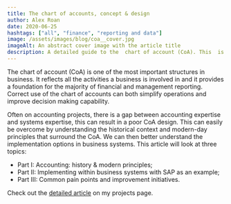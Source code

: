 ```yaml
---
title: The chart of accounts, concept & design
author: Alex Roan
date: 2020-06-25
hashtags: ["all", "finance", "reporting and data"]
image: /assets/images/blog/coa__cover.jpg
imageAlt: An abstract cover image with the article title
description: A detailed guide to the  chart of account (CoA). This  is one of the most important structures in business. It reflects all the activities a business is involved in and it provides a foundation for the majority of financial and management reporting.
---
```


The chart of account (CoA) is one of the most important structures in business. It reflects all the activities a business is involved in and it provides a foundation for the majority of financial and management reporting. Correct use of the chart of accounts can both simplify operations and improve decision making capability.

Often on accounting projects, there is a gap between accounting expertise and systems expertise, this can result in a poor CoA design. This can easily be overcome by understanding the historical context and modern-day principles that surround the CoA. We can then better understand the implementation options in business systems. This article will look at three topics:

- Part I: Accounting: history & modern principles;
- Part II: Implementing within business systems with SAP as an example;
- Part III: Common pain points and improvement initiatives.

Check out the [detailed article](/projects/chart-of-accounts/) on my projects page.
